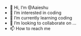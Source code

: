 - 👋 Hi, I’m @Aaieshu
- 👀 I’m interested in coding
- 🌱 I’m currently learning coding
- 💞️ I’m looking to collaborate on ...
- 📫 How to reach me 

<!---
Aaieshu/Aaieshu is a ✨ special ✨ repository because its `README.md` (this file) appears on your GitHub profile.
You can click the Preview link to take a look at your changes.
--->
